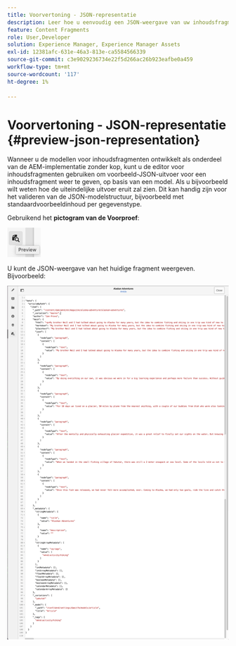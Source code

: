 ```yaml
---
title: Voorvertoning - JSON-representatie
description: Leer hoe u eenvoudig een JSON-weergave van uw inhoudsfragmenten kunt bekijken wanneer u uw AEM-oplossing zonder kop implementeert.
feature: Content Fragments
role: User,Developer
solution: Experience Manager, Experience Manager Assets
exl-id: 12381afc-631e-46a3-813e-ca5584566339
source-git-commit: c3e9029236734e22f5d266ac26b923eafbe0a459
workflow-type: tm+mt
source-wordcount: '117'
ht-degree: 1%

---
```


# Voorvertoning - JSON-representatie {#preview-json-representation}

Wanneer u de modellen voor inhoudsfragmenten ontwikkelt als onderdeel van de AEM-implementatie zonder kop, kunt u de editor voor inhoudsfragmenten gebruiken om voorbeeld-JSON-uitvoer voor een inhoudsfragment weer te geven, op basis van een model. Als u bijvoorbeeld wilt weten hoe de uiteindelijke uitvoer eruit zal zien. Dit kan handig zijn voor het valideren van de JSON-modelstructuur, bijvoorbeeld met standaardvoorbeeldinhoud per gegevenstype.

Gebruikend het **pictogram van de Voorproef**:

![&#x200B; de Redacteur van het Fragment van de Inhoud - het lusje van de Voorproef &#x200B;](assets/cfm-preview-01.png)

U kunt de JSON-weergave van het huidige fragment weergeven. Bijvoorbeeld:

![&#x200B; de Redacteur van het Fragment van de Inhoud - Voorproef van een Fragment &#x200B;](assets/cfm-preview-02.png)

<!--
**Copy URL** lets you copy to clipboard the URL for either author or publish.
-->
